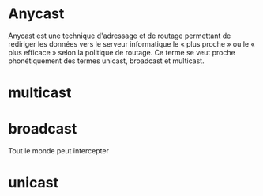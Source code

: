 # Anycast
Anycast est une technique d'adressage et de routage permettant de rediriger les données vers le serveur informatique le « plus proche » ou le « plus efficace » selon la politique de routage. Ce terme se veut proche phonétiquement des termes unicast, broadcast et multicast.

# multicast

# broadcast

Tout le monde peut intercepter

# unicast